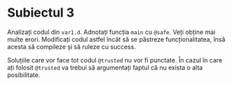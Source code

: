 # Subiectul 3

Analizați codul din `var1.d`. Adnotați funcția `main` cu `@safe`.
Veți obține mai multe erori. Modificați codul astfel încât să se
păstreze funcționalitatea, însă acesta să compileze și să ruleze
cu success.

Soluțiile care vor face tot codul `@trusted` nu vor fi punctate.
În cazul în care ați folosit `@trusted` va trebui să argumentați
faptul că nu exista o alta posibilitate.
